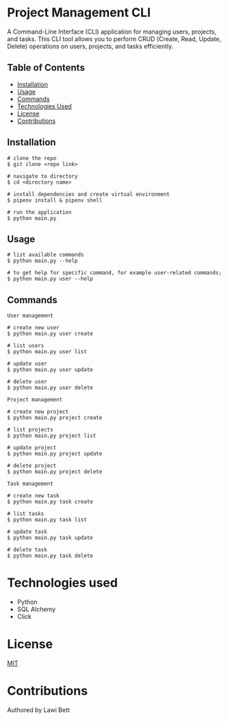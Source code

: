 # Project Management CLI

A Command-Line Interface (CLI) application for managing users, projects, and tasks. This CLI tool allows you to perform CRUD (Create, Read, Update, Delete) operations on users, projects, and tasks efficiently.

## Table of Contents

- [Installation](#installation)
- [Usage](#usage)
- [Commands](#commands)
- [Technologies Used](#technologies-used)
- [License](#license)
- [Contributions](#contributions)

## Installation
```
# clone the repo
$ git clone <repo link>
```
```
# navigate to directory
$ cd <directory name>
```
```
# install dependencies and create virtual environment
$ pipenv install & pipenv shell
```
```
# run the application
$ python main.py
```

 ## Usage
 ```
 # list available commands
 $ python main.py --help
 ```   
 ```
 # to get help for specific command, for example user-related commands;
 $ python main.py user --help
 ```

## Commands
```User management```
```
# create new user
$ python main.py user create
```
```
# list users
$ python main.py user list
```
```
# update user
$ python main.py user update
```
```
# delete user
$ python main.py user delete 
```
```Project management```   
```
# create new project
$ python main.py project create
```
```
# list projects
$ python main.py project list
```
```
# update project
$ python main.py project update
```
```
# delete project
$ python main.py project delete 
``` 
```Task management```   
```
# create new task
$ python main.py task create
```
```
# list tasks
$ python main.py task list
```
```
# update task
$ python main.py task update
```
```
# delete task
$ python main.py task delete 
``` 

# Technologies used
- Python
- SQL Alchemy
- Click

# License
[MIT](LICENSE)

# Contributions
Authored by Lawi Bett



